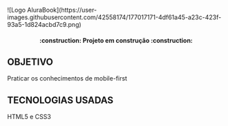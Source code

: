 <p aling="center">
![Logo AluraBook](https://user-images.githubusercontent.com/42558174/177017171-4df61a45-a23c-423f-93a5-1d824acbd7c9.png)
</p>

<h4 align="center">
:construction: Projeto em construção :construction:
</h4>

## OBJETIVO
<p>Praticar os conhecimentos de mobile-first</p>

## TECNOLOGIAS USADAS
<p>HTML5 e CSS3</p>
